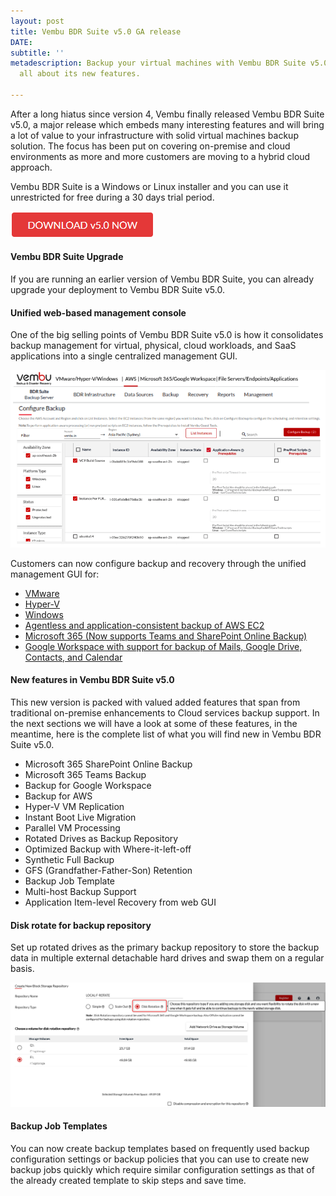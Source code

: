 ```yaml
---
layout: post
title: Vembu BDR Suite v5.0 GA release
DATE: 
subtitle: ''
metadescription: Backup your virtual machines with Vembu BDR Suite v5.0 and learn
  all about its new features.

---
```

After a long hiatus since version 4, Vembu finally released Vembu BDR Suite v5.0, a major release which embeds many interesting features and will bring a lot of value to your infrastructure with solid virtual machines backup solution. The focus has been put on covering on-premise and cloud environments as more and more customers are moving to a hybrid cloud approach.

Vembu BDR Suite is a Windows or Linux installer and you can use it unrestricted for free during a 30 days trial period.

[![](/img/vembu5-1.png)](https://www.vembu.com/vembu-bdr-suite-download/)

#### Vembu BDR Suite Upgrade

If you are running an earlier version of Vembu BDR Suite, you can already upgrade your deployment to Vembu BDR Suite v5.0.

#### Unified web-based management console

One of the big selling points of Vembu BDR Suite v5.0 is how it consolidates backup management for virtual, physical, cloud workloads, and SaaS applications into a single centralized management GUI. 

![](/img/vembu5-2.png)

Customers can now configure backup and recovery through the unified management GUI for:

* [VMware](https://www.vembu.com/vmware-backup/)
* [Hyper-V](https://www.vembu.com/hyper-v-backup/)
* [Windows](https://www.vembu.com/windows-image-backup/)
* [Agentless and application-consistent backup of AWS EC2](https://www.vembu.com/aws-backup/)
* [Microsoft 365 (Now supports Teams and SharePoint Online Backup)](https://www.vembu.com/office-365-backup/)
* [Google Workspace with support for backup of Mails, Google Drive, Contacts, and Calendar](https://www.vembu.com/google-workspace-backup/)

#### New features in Vembu BDR Suite v5.0 

This new version is packed with valued added features that span from traditional on-premise enhancements to Cloud services backup support. In the next sections we will have a look at some of these features, in the meantime, here is the complete list of what you will find new in Vembu BDR Suite v5.0.

* Microsoft 365 SharePoint Online Backup
* Microsoft 365 Teams Backup
* Backup for Google Workspace
* Backup for AWS
* Hyper-V VM Replication
* Instant Boot Live Migration
* Parallel VM Processing
* Rotated Drives as Backup Repository 
* Optimized Backup with Where-it-left-off
* Synthetic Full Backup 
* GFS (Grandfather-Father-Son) Retention
* Backup Job Template
* Multi-host Backup Support
* Application Item-level Recovery from web GUI

#### Disk rotate for backup repository

Set up rotated drives as the primary backup repository to store the backup data in multiple external detachable hard drives and swap them on a regular basis.

![](/img/vmworld2021-7.png)

#### Backup Job Templates

You can now create backup templates based on frequently used backup configuration settings or backup policies that you can use to create new backup jobs quickly which require similar configuration settings as that of the already created template to skip steps and save time.